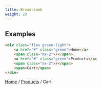 ```yaml
---
title: Breadcrumb
weight: 20
---
```


## Examples

```html
<div class="flex green-light">
    <a href="#" class="green">Home</a>
    <span class="mx-2">/</span>
    <a href="#" class="green">Products</a>
    <span class="mx-2">/</span>
    <span>Cart</span>
</div>
```

<div class="flex green-light">
    <a href="#" class="green">Home</a>
    <span class="mx-2">/</span>
    <a href="#" class="green">Products</a>
    <span class="mx-2">/</span>
    <span>Cart</span>
</div>